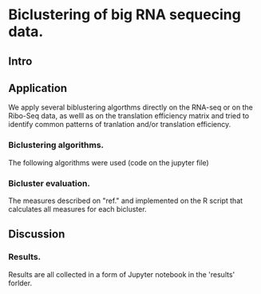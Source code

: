 # Biclustering of big RNA sequecing data.

## Intro

## Application

We apply several biblustering algorthms directly on the RNA-seq or on the Ribo-Seq data, as welll as on the translation efficiency matrix and tried to identify common patterns of tranlation and/or translation efficiency.

### Biclustering algorithms.

The following algorithms were used (code on the jupyter file)

### Bicluster evaluation.

The measures described on "ref." and implemented on the R script that calculates all measures for each bicluster. 

## Discussion

### Results.

Results are all collected in a form of Jupyter notebook in the 'results' forlder.
